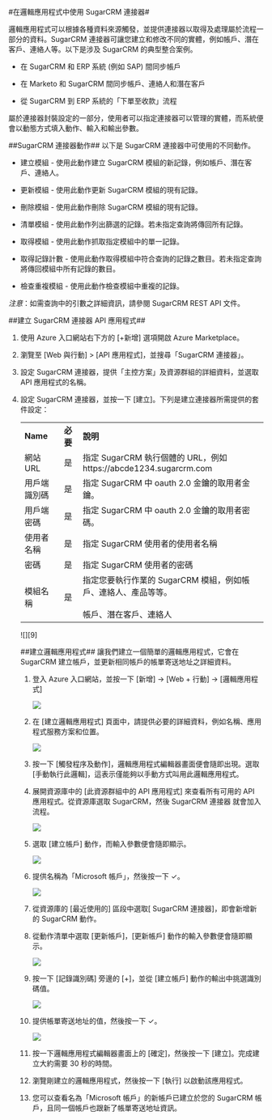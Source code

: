 <properties 
   pageTitle="SugarCRM 連接器" 
   description="如何使用 SugarCRM 連接器" 
   services="app-service\logic" 
   documentationCenter=".net,nodejs,java" 
   authors="anuragdalmia" 
   manager="dwrede" 
   editor=""/>

<tags
   ms.service="app-service-logic"
   ms.devlang="multiple"
   ms.topic="article"
   ms.tgt_pltfrm="na"
   ms.workload="integration" 
   ms.date="04/01/2015"
   ms.author="vagarw"/>


#在邏輯應用程式中使用 SugarCRM 連接器#

邏輯應用程式可以根據各種資料來源觸發，並提供連接器以取得及處理屬於流程一部分的資料。SugarCRM 連接器可讓您建立和修改不同的實體，例如帳戶、潛在客戶、連絡人等。以下是涉及 SugarCRM 的典型整合案例。

- 在 SugarCRM 和 ERP 系統 (例如 SAP) 間同步帳戶

- 在 Marketo 和 SugarCRM 間同步帳戶、連絡人和潛在客戶

- 從 SugarCRM 到 ERP 系統的「下單至收款」流程


屬於連接器封裝設定的一部分，使用者可以指定連接器可以管理的實體，而系統便會以動態方式填入動作、輸入和輸出參數。

##SugarCRM 連接器動作##
以下是 SugarCRM 連接器中可使用的不同動作。
 
- 建立模組 - 使用此動作建立 SugarCRM 模組的新記錄，例如帳戶、潛在客戶、連絡人。

- 更新模組 - 使用此動作更新 SugarCRM 模組的現有記錄。

- 刪除模組 - 使用此動作刪除 SugarCRM 模組的現有記錄。

- 清單模組 - 使用此動作列出篩選的記錄。若未指定查詢將傳回所有記錄。

- 取得模組 - 使用此動作抓取指定模組中的單一記錄。

- 取得記錄計數 - 使用此動作取得模組中符合查詢的記錄之數目。若未指定查詢將傳回模組中所有記錄的數目。

- 檢查重複模組 - 使用此動作檢查模組中重複的記錄。

*注意*：如需查詢中的引數之詳細資訊，請參閱 SugarCRM REST API 文件。
   
##建立 SugarCRM 連接器 API 應用程式##
1.	使用 Azure 入口網站右下方的 [+新增] 選項開啟 Azure Marketplace。
2.	瀏覽至 [Web 與行動] > [API 應用程式]，並搜尋「SugarCRM 連接器」。
3.	設定 SugarCRM 連接器，提供「主控方案」及資源群組的詳細資料，並選取 API 應用程式的名稱。

4. 設定 SugarCRM 連接器，並按一下 [建立]。下列是建立連接器所需提供的套件設定：

	<table>
  <tr>
    <td><b>Name</b></td>
    <td><b>必要</b></td>
    <td><b>說明</b></td>
  </tr>
  <tr>
    <td>網站 URL</td>
    <td>是</td>
    <td>指定 SugarCRM 執行個體的 URL，例如 https://abcde1234.sugarcrm.com</td>
  </tr>
  <tr>
    <td>用戶端識別碼</td>
    <td>是</td>
    <td>指定 SugarCRM 中 oauth 2.0 金鑰的取用者金鑰。 </td>
  </tr>
  <tr>
    <td>用戶端密碼</td>
    <td>是</td>
    <td>指定 SugarCRM 中 oauth 2.0 金鑰的取用者密碼。 </td>
  </tr>
<tr>
    <td>使用者名稱</td>
    <td>是</td>
    <td>指定 SugarCRM 使用者的使用者名稱</td>
  </tr>
	<tr>
    <td>密碼</td>
    <td>是</td>
    <td>指定 SugarCRM 使用者的密碼</td>
  </tr>
  <tr>
    <td>模組名稱</td>
    <td>是</td>
    <td>指定您要執行作業的 SugarCRM 模組，例如帳戶、連絡人、產品等等。<br><br>帳戶、潛在客戶、連絡人</td>
  </tr>
</table>![][9]



##建立邏輯應用程式##
讓我們建立一個簡單的邏輯應用程式，它會在 SugarCRM 建立帳戶，並更新相同帳戶的帳單寄送地址之詳細資料。

1.	登入 Azure 入口網站，並按一下 [新增] -> [Web + 行動] -> [邏輯應用程式]

	![][1]

2.	在 [建立邏輯應用程式] 頁面中，請提供必要的詳細資料，例如名稱、應用程式服務方案和位置。

	![][2]

3.	按一下 [觸發程序及動作]，邏輯應用程式編輯器畫面便會隨即出現。選取 [手動執行此邏輯]，這表示僅能夠以手動方式叫用此邏輯應用程式。


5.	展開資源庫中的 [此資源群組中的 API 應用程式] 來查看所有可用的 API 應用程式。從資源庫選取 SugarCRM，然後 SugarCRM 連接器 就會加入流程。


	![][3]

6.	選取 [建立帳戶] 動作，而輸入參數便會隨即顯示。

	![][4]

12.	提供名稱為「Microsoft 帳戶」，然後按一下 ✓。

	![][5]

13.	從資源庫的 [最近使用的] 區段中選取[ SugarCRM 連接器]，即會新增新的 SugarCRM 動作。

14.	從動作清單中選取 [更新帳戶]，[更新帳戶] 動作的輸入參數便會隨即顯示。

	![][6]

15.	按一下 [記錄識別碼] 旁邊的 [+]，並從 [建立帳戶] 動作的輸出中挑選識別碼值。

	![][7]

16.	提供帳單寄送地址的值，然後按一下 ✓。

	![][8]

17. 按一下邏輯應用程式編輯器畫面上的 [確定]，然後按一下 [建立]。完成建立大約需要 30 秒的時間。

18. 瀏覽剛建立的邏輯應用程式，然後按一下 [執行] 以啟動該應用程式。

19. 您可以查看名為「Microsoft 帳戶」的新帳戶已建立於您的 SugarCRM 帳戶，且同一個帳戶也跟新了帳單寄送地址資訊。

<!--Image references-->
[1]: ./media/app-service-logic-connector-sugarcrm/1_New_Logic_App.png
[2]: ./media/app-service-logic-connector-sugarcrm/2_Logic_App_Settings.png
[3]: ./media/app-service-logic-connector-sugarcrm/3_Select_SugarCRM_Gallery.png
[4]: ./media/app-service-logic-connector-sugarcrm/4_SugarCRM_Create_Account.png
[5]: ./media/app-service-logic-connector-sugarcrm/5_Create_Account_OK.png
[6]: ./media/app-service-logic-connector-sugarcrm/6_SugarCRM_Update_Account.png
[7]: ./media/app-service-logic-connector-sugarcrm/7_Record_ID_from_Create.png
[8]: ./media/app-service-logic-connector-sugarcrm/8_Update_Account_Address.png
[9]: ./media/app-service-logic-connector-sugarcrm/9_Create_new_SugarCRM_connector.png


 

<!---HONumber=62-->